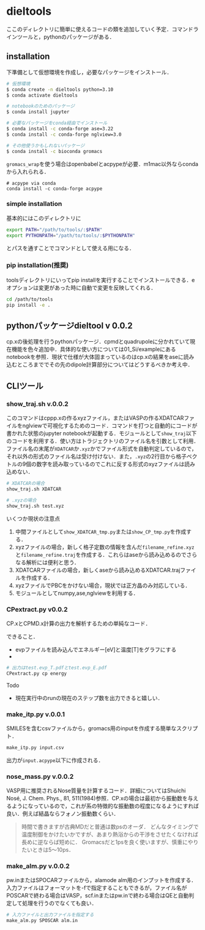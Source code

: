 # dieltools

ここのディレクトリに簡単に使えるコードの類を追加していく予定．コマンドラインツールと，pythonのパッケージがある．


## installation

下準備として仮想環境を作成し，必要なパッケージをインストール．

```bash
# 仮想環境
$ conda create -n dieltools python=3.10
$ conda activate dieltools

# notebookのためのパッケージ
$ conda install jupyter

# 必要なパッケージをconda経由でインストール
$ conda install -c conda-forge ase=3.22
$ conda install -c conda-forge nglview=3.0

# その他使うかもしれないパッケージ
$ conda install -c bioconda gromacs
```

`gromacs_wrap`を使う場合はopenbabelとacpypeが必要．m1mac以外ならcondaから入れられる．

```
# acpype via conda
conda install -c conda-forge acpype
```



### simple installation
基本的にはこのディレクトリに

```bash
export PATH="/path/to/tools/:$PATH"
export PYTHONPATH="/path/to/tools/:$PYTHONPATH"

```
とパスを通すことでコマンドとして使える用になる．


### pip installation(推奨)
toolsディレクトリにいってpip installを実行することでインストールできる．eオプションは変更があった時に自動で変更を反映してくれる．

```bash
cd /path/to/tools
pip install -e .
```


## pythonパッケージdieltool v 0.0.2

cp.xの後処理を行うpythonパッケージ．cpmdとquadrupoleに分かれていて現在機能を色々追加中．具体的な使い方については01_Si/exampleにあるnotebookを参照．現状で仕様が大体固まっているのはcp.xの結果をaseに読み込むところまででその先のdipole計算部分についてはどうするべきか考え中．


## CLIツール

### show_traj.sh v.0.0.2

このコマンドはcppp.xの作るxyzファイル，またはVASPの作るXDATCARファイルをnglviewで可視化するためのコード．コマンドを打つと自動的にコードが書かれた状態のjupyter notebookが起動する．モジュールとして`show_traj`以下のコードを利用する．使い方はトラジェクトリのファイル名を引数として利用．ファイル名の末尾が`XDATCAR`か`.xyz`かでファイル形式を自動判定しているので，それ以外の形式のファイル名は受け付けない．また，`.xyz`の2行目から格子ベクトルの9個の数字を読み取っているのでこれに反する形式のxyzファイルは読み込めない．

```bash
# XDATCARの場合
show_traj.sh XDATCAR

# .xyzの場合
show_traj.sh test.xyz

```

いくつか現状の注意点

1. 中間ファイルとして`show_XDATCAR_tmp.py`または`show_CP_tmp.py`を作成する．
1. xyzファイルの場合，新しく格子定数の情報を含んだ`filename_refine.xyz`と`filename_refine.traj`を作成する．これらはaseから読み込めるのでさらなる解析には便利と思う．
1. XDATCARファイルの場合，新しくaseから読み込めるXDATCAR.trajファイルを作成する．
1. xyzファイルでPBCをかけない場合，現状では正方晶のみ対応している．
1. モジュールとしてnumpy,ase,nglviewを利用する．


### CPextract.py v0.0.2

CP.xとCPMD.x計算の出力を解析するための単純なコード．

できること．

- evpファイルを読み込んでエネルギー[eV]と温度[T]をグラフにする
- 

```bash 
# 出力はtest.evp_T.pdfとtest.evp_E.pdf
CPextract.py cp energy
```

Todo
- 現在実行中のrunの現在のステップ数を出力できると嬉しい．
 
### make_itp.py v.0.0.1
SMILESを含むcsvファイルから，gromacs用のinputを作成する簡単なスクリプト．
```bash
make_itp.py input.csv
```
出力が`input.acpype`以下に作成される．


### nose_mass.py v.0.0.2

VASP用に推奨されるNose質量を計算するコード．詳細についてはShuichi Nosé, J. Chem. Phys., 81, 511(1984)参照．CP.xの場合は最初から振動数を与えるようになっているので，これが系の特徴的な振動数の程度になるようにすれば良い．例えば結晶ならフォノン振動数くらい．


> 時間で書きますが古典MDだと普通は数psのオーダ．
> どんなタイミングで温度制御をかけたいかですが、あまり熱浴からの干渉をさせたくなければ長めに逆ならば短めに．
> Gromacsだと1psを良く使いますが、慎重にやりたいときは5～10ps．


### make_alm.py v.0.0.2

pw.inまたはSPOCARファイルから，alamode alm用のインプットを作成する．入力ファイルはフォーマットを-fで指定することもできるが，ファイル名がPOSCARで終わる場合はVASP，scf.inまたはpw.inで終わる場合はQEと自動判定して処理を行うのでなくても良い．

```bash 
# 入力ファイルと出力ファイルを指定する
make_alm.py SPOSCAR alm.in
```
